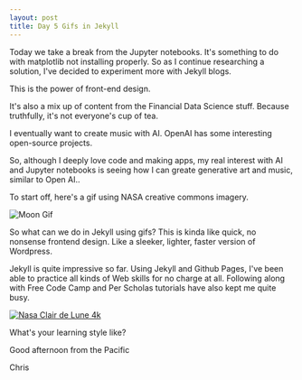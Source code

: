 ```yaml
---
layout: post
title: Day 5 Gifs in Jekyll
---
```


Today we take a break from the Jupyter notebooks. It's something to do with matplotlib not installing properly. So as I continue researching a solution,
I've decided to experiment more with Jekyll blogs.


This is the power of front-end design.


It's also a mix up of content from the Financial Data Science stuff. Because truthfully, it's not everyone's cup of tea.


I eventually want to create music with AI. OpenAI has some interesting open-source projects.


So, although I deeply love code and making apps, my real interest with AI and Jupyter notebooks is seeing how I can greate generative art and music, similar 
to Open AI..


To start off, here's a gif using NASA creative commons imagery.


![Moon Gif](../images/gif.gif)


So what can we do in Jekyll using gifs? This is kinda like quick, no nonsense frontend design. Like a sleeker, lighter, faster version of Wordpress.


Jekyll is quite impressive so far. Using Jekyll and Github Pages, I've been able to practice all kinds of Web skills for no charge at all. Following along
with Free Code Camp and Per Scholas tutorials have also kept me quite busy. 


[![Nasa Clair de Lune 4k](https://img.youtube.com/vi/cFC71rFejvo&t=25s/0.jpg)](https://www.youtube.com/watch?v=cFC71rFejvo&t=25s "NASA Clair de Lune 4k")


What's your learning style like?


Good afternoon from the Pacific


Chris
